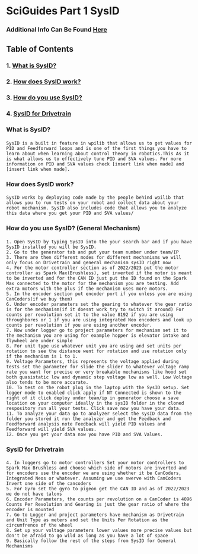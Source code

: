 # SciGuides Part 1 SysID


### Additional Info Can Be Found [Here](#https://docs.wpilib.org/en/stable/docs/software/pathplanning/system-identification/index.html)
## Table of Contents
### 1. [What is SysID?](#what-is-SysID)
### 2. [How does SysID work?](#how-does-sysid-work)
### 3. [How do you use SysID?](#how-do-you-use-sysid)
### 4. [SysID for Drivetrain](#sysid-for-drivetrain)

### What is SysID?
#### 
    SysID is a built in feature in wpilib that allows us to get values for PID and Feedforward loops and is one of the first things you have to learn about when learning about control theory in robotics.This As it is what allows us to effectively tune PID and SVA values. For more information on PID and SVA values check [insert link when made] and [insert link when made].

### How does SysID work?

#### 
    SysID works by deploying code made by the people behind wpilib that allows you to run tests on your robot and collect data about your robot mechanism. SysID also includes code that allows you to analyze this data where you get your PID and SVA values/
### How do you use SysID? (General Mechanism)
####
    1. Open SysID by typing SysID into the your search bar and if you have SysID installed you will be SysID. 
    2. Go to the generator tab and put your team number under team/IP 
    3. There are then different modes for different mechanisms we will only focus on Drivetrain and general mechanism sysID right now 
    4. For the motor controller section as of 2022/2023 put the motor controller as Spark Max(Brushless), set inverted if the motor is meant to be inverted and for the CAN ID just put the ID found on the Spark Max connected to the motor for the mechanism you are testing. Add extra motors with the plus if the mechanism uses more motors.
    5. In the encoder section put encoder port if you unless you are using CanCoders(if we buy them)
    6. Under encoder parameters set the gearing to whatever the gear ratio is for the mechanism(if it doesnt work try to switch it around) For counts per revolution set it to the value 8192 if you are using throughbores or 1 if you are using integrated Neo encoders and look up counts per revolution if you are using another encoder.
    7. Now under logger go to project parameters for mechanism set it to the mechanism you are using for example hopper is elevator intake and flywheel are under simple
    8. For unit type use whatever unit you are using and set units per rotation to see the distance went for rotation and use rotation only if the mechanism is 1 to 1.
    9. Voltage Parameters, this represents the voltage applied during tests set the parameter for slide the slider to whatever voltage ramp rate you want for precise or very breakable mechanisms like hood set both quasistatic low and dynamic step voltage low as well. Low Voltage also tends to be more accurate.
    10. To test on the robot plug in the laptop with the SysID setup. Set logger mode to enabled click apply if NT Connected is shown to the right of it click deploy under team/ip in generator choose a save location on your computer ideally in the sysID folder in the cloned respository run all your tests. Click save now you have your data.
    11. To analyze your data go to analyzer select the sysID data from the folder you stored it run the analyzer and get the Feedback and Feedforward analysis note Feedback will yield PID values and Feedforward will yield SVA values.
    12. Once you get your data now you have PID and SVA Values.

### SysID for Drivetrain
####
    4. In loggers go to motor controllers Set your motor controllers to Spark Max Brushless and choose which side of motors are inverted and for encoders use the encoder we are using whether it be CanCoders, Integrated Neos or whatever. Assuming we use swerve with CanCoders Invert one side of the cancoders
    5. For Gyro set the gyro to pigeon get the CAN ID and as of 2022/2023 we do not have talons
    6. Encoder Parameters, the counts per revolution on a CanCoder is 4096 Counts Per Revolution and Gearing is just the gear ratio of where the encoder is mounted
    7. Go to Logger and project parameters have mechanism as Drivetrain and Unit Type as meters and set the Units Per Rotation as the circumfrence of the wheel
    8. Set up your voltage parameters lower values more precise values but don't be afraid to go wild as long as you have a lot of space
    9. Basically follow the rest of the steps from SysID for General Mechanisms

    
